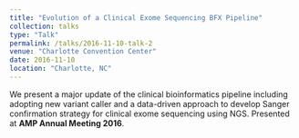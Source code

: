 ```yaml
---
title: "Evolution of a Clinical Exome Sequencing BFX Pipeline"
collection: talks
type: "Talk"
permalink: /talks/2016-11-10-talk-2
venue: "Charlotte Convention Center"
date: 2016-11-10
location: "Charlotte, NC"
---
```


We present a major update of the clinical bioinformatics pipeline including adopting new variant caller and a data-driven approach to develop Sanger confirmation strategy for clinical exome sequencing using NGS. Presented at **AMP Annual Meeting 2016**.
